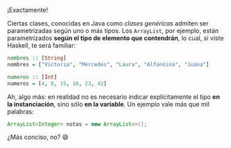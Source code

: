 ¡Exactamente! 

Ciertas clases, conocidas en Java como _clases genéricas_ admiten ser parametrizadas según uno o más tipos. Los `ArrayList`, por ejemplo, están parametrizados **según el tipo de elemento que contendrán**, lo cual, si viste Haskell, te será familiar: 

```haskell
nombres :: [String]
nombres = ["Victoria", "Mercedes", "Laura", "Alfonsina", "Juana"]

numeros :: [Int]
numeros = [4, 8, 15, 16, 23, 42]
```

Ah, algo más: en realidad no es necesario indicar explícitamente el tipo **en la instanciación**, sino sólo **en la variable**. Un ejemplo vale más que mil palabras:

```java
ArrayList<Integer> notas = new ArrayList<>();
```

¿Más conciso, no? :smile:


